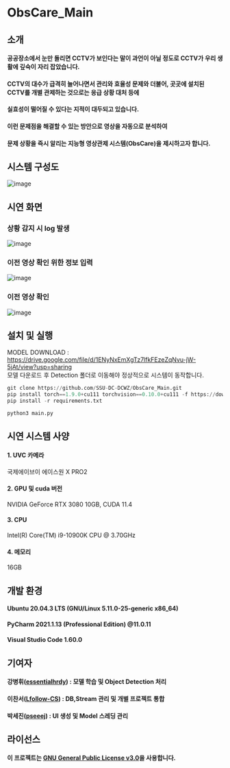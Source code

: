 # ObsCare_Main
## 소개
#### 공공장소에서 눈만 돌리면 CCTV가 보인다는 말이 과언이 아닐 정도로 CCTV가 우리 생활에 깊숙이 자리 잡았습니다.
#### CCTV의 대수가 급격히 늘어나면서 관리와 효율성 문제와 더불어, 곳곳에 설치된 CCTV를 개별 관제하는 것으로는 응급 상황 대처 등에
#### 실효성이 떨어질 수 있다는 지적이 대두되고 있습니다.
#### 이런 문제점을 해결할 수 있는 방안으로 영상을 자동으로 분석하여
#### 문제 상황을 즉시 알리는 지능형 영상관제 시스템(ObsCare)을 제시하고자 합니다.

## 시스템 구성도
![image](https://user-images.githubusercontent.com/49185035/132118172-4c61f4bd-609e-4407-8e78-bbd160e2339e.png)

## 시연 화면
### 상황 감지 시 log 발생
![image](https://user-images.githubusercontent.com/49185035/132118122-bc0d449c-721b-45e6-a11f-87774ec60777.png)
### 이전 영상 확인 위한 정보 입력
![image](https://user-images.githubusercontent.com/49185035/132118151-9dede290-e0f5-4424-85ee-82c1560c30f1.png)
### 이전 영상 확인
![image](https://user-images.githubusercontent.com/49185035/132118157-ec7585ef-f9e0-4b69-bbdf-65bbdb7dc850.png)

## 설치 및 실행
MODEL DOWNLOAD : https://drive.google.com/file/d/1ENyNxEmXgTz7lfkFEzeZqNvu-jW-5jAt/view?usp=sharing  
모델 다운로드 후 Detection 폴더로 이동해야 정상적으로 시스템이 동작합니다.
``` python 
git clone https://github.com/SSU-DC-DCWZ/ObsCare_Main.git
pip install torch==1.9.0+cu111 torchvision==0.10.0+cu111 -f https://download.pytorch.org/whl/torch_stable.html
pip install -r requirements.txt
```
``` python
python3 main.py
```

## 시연 시스템 사양
#### 1. UVC 카메라
국제에이브이 에이스원 X PRO2
#### 2. GPU 및 cuda 버전
NVIDIA GeForce RTX 3080 10GB, CUDA 11.4
#### 3. CPU
Intel(R) Core(TM) i9-10900K CPU @ 3.70GHz
#### 4. 메모리
16GB

## 개발 환경
#### Ubuntu 20.04.3 LTS (GNU/Linux 5.11.0-25-generic x86_64)
#### PyCharm 2021.1.13 (Professional Edition) @11.0.11
#### Visual Studio Code 1.60.0

## 기여자
#### **강병휘**([essentialhrdy](https://github.com/essentialhrdy)) : 모델 학습 및 Object Detection 처리
#### **이찬서**([Lfollow-CS](https://github.com/Lfollow-CS)) : DB,Stream 관리 및 개별 프로젝트 통합
#### **박세진**([pseeej](https://github.com/pseeej)) : UI 생성 및 Model 스레딩 관리

## 라이선스
#### 이 프로젝트는 [GNU General Public License v3.0](https://github.com/SSU-DC-DCWZ/ObsCare_Main/blob/main/LICENSE)을 사용합니다.


